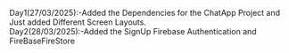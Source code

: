 Day1(27/03/2025):-Added the Dependencies for the ChatApp Project and Just added Different Screen Layouts.
<br>
Day2(28/03/2025):-Added the SignUp Firebase Authentication and FireBaseFireStore

